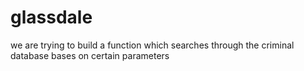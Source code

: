 # glassdale

we are trying to build a function which searches through the criminal database bases on certain parameters
